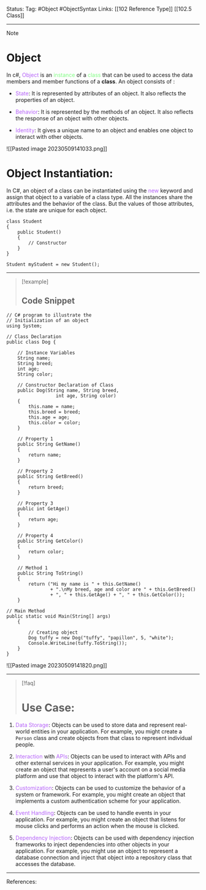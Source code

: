 Status: 
Tag: #Object #ObjectSyntax
Links: [[102 Reference Type]] [[102.5 Class]]

---
> [!note] 
>  # Object

In c#, <font style="color:#b562f9">Object</font> is an <font style="color:#81fd83">instance</font> of a <font style="color:#81fd83">class</font> that can be used to access the data members and member functions of a **class**. An object consists of :

- <font style="color:#b562f9">State</font>: It is represented by attributes of an object. It also reflects the properties of an object.

- <font style="color:#b562f9">Behavior</font>: It is represented by the methods of an object. It also reflects the response of an object with other objects.

- <font style="color:#b562f9">Identity</font>: It gives a unique name to an object and enables one object to interact with other objects.

![[Pasted image 20230509141033.png]]

# Object Instantiation:

In C#, an object of a class can be instantiated using the <font style="color:#b562f9">new</font> keyword and assign that object to a variable of a class type. All the instances share the attributes and the behavior of the class. But the values of those attributes, i.e. the state are unique for each object.


``` run-csharp
class Student
{
	public Student() 
	{
		// Constructor
	}
}

Student myStudent = new Student();
```

---
> [!example] 
>  ## Code Snippet

``` run-csharp
// C# program to illustrate the
// Initialization of an object
using System;
 
// Class Declaration
public class Dog {
 
    // Instance Variables
    String name;
    String breed;
    int age;
    String color;
 
    // Constructor Declaration of Class
    public Dog(String name, String breed,
                  int age, String color)
    {
        this.name = name;
        this.breed = breed;
        this.age = age;
        this.color = color;
    }
 
    // Property 1
    public String GetName()
    {
        return name;
    }
 
    // Property 2
    public String GetBreed()
    {
        return breed;
    }
 
    // Property 3
    public int GetAge()
    {
        return age;
    }
 
    // Property 4
    public String GetColor()
    {
        return color;
    }
 
    // Method 1
    public String ToString()
    {
        return ("Hi my name is " + this.GetName()
                + ".\nMy breed, age and color are " + this.GetBreed()
                + ", " + this.GetAge() + ", " + this.GetColor());
    }
 
// Main Method
public static void Main(String[] args)
    {
         
        // Creating object
        Dog tuffy = new Dog("tuffy", "papillon", 5, "white");
        Console.WriteLine(tuffy.ToString());
    }
}
```

![[Pasted image 20230509141820.png]]

--- 

> [!faq] 
>  # Use Case:

1.  <font style="color:#b562f9">Data Storage</font>: Objects can be used to store data and represent real-world entities in your application. For example, you might create a `Person` class and create objects from that class to represent individual people.

2.  <font style="color:#b562f9">Interaction</font> with <font style="color:#b562f9">APIs</font>: Objects can be used to interact with APIs and other external services in your application. For example, you might create an object that represents a user's account on a social media platform and use that object to interact with the platform's API.

3.  <font style="color:#b562f9">Customization</font>: Objects can be used to customize the behavior of a system or framework. For example, you might create an object that implements a custom authentication scheme for your application.

4.  <font style="color:#b562f9">Event Handling</font>: Objects can be used to handle events in your application. For example, you might create an object that listens for mouse clicks and performs an action when the mouse is clicked.

5.  <font style="color:#b562f9">Dependency Injection</font>: Objects can be used with dependency injection frameworks to inject dependencies into other objects in your application. For example, you might use an object to represent a database connection and inject that object into a repository class that accesses the database.

---
References:
